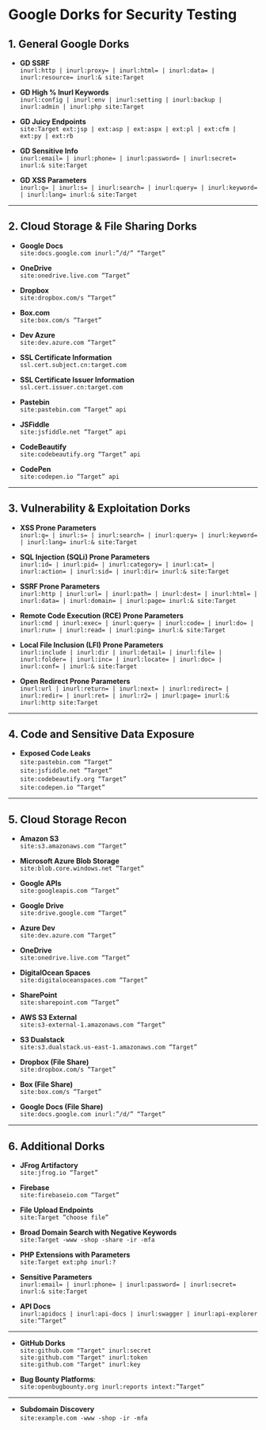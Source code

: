 # Google Dorks for Security Testing

## **1. General Google Dorks**

- **GD SSRF**  
  `inurl:http | inurl:proxy= | inurl:html= | inurl:data= | inurl:resource= inurl:& site:Target`

- **GD High % Inurl Keywords**  
  `inurl:config | inurl:env | inurl:setting | inurl:backup | inurl:admin | inurl:php site:Target`

- **GD Juicy Endpoints**  
  `site:Target ext:jsp | ext:asp | ext:aspx | ext:pl | ext:cfm | ext:py | ext:rb`

- **GD Sensitive Info**  
  `inurl:email= | inurl:phone= | inurl:password= | inurl:secret= inurl:& site:Target`

- **GD XSS Parameters**  
  `inurl:q= | inurl:s= | inurl:search= | inurl:query= | inurl:keyword= | inurl:lang= inurl:& site:Target`

---

## **2. Cloud Storage & File Sharing Dorks**

- **Google Docs**  
  `site:docs.google.com inurl:”/d/” “Target”`

- **OneDrive**  
  `site:onedrive.live.com “Target”`

- **Dropbox**  
  `site:dropbox.com/s “Target”`

- **Box.com**  
  `site:box.com/s “Target”`

- **Dev Azure**  
  `site:dev.azure.com “Target”`

- **SSL Certificate Information**  
  `ssl.cert.subject.cn:target.com`

- **SSL Certificate Issuer Information**  
  `ssl.cert.issuer.cn:target.com`

- **Pastebin**  
  `site:pastebin.com “Target” api`

- **JSFiddle**  
  `site:jsfiddle.net “Target” api`

- **CodeBeautify**  
  `site:codebeautify.org “Target” api`

- **CodePen**  
  `site:codepen.io “Target” api`

---

## **3. Vulnerability & Exploitation Dorks**

- **XSS Prone Parameters**  
  `inurl:q= | inurl:s= | inurl:search= | inurl:query= | inurl:keyword= | inurl:lang= inurl:& site:Target`

- **SQL Injection (SQLi) Prone Parameters**  
  `inurl:id= | inurl:pid= | inurl:category= | inurl:cat= | inurl:action= | inurl:sid= | inurl:dir= inurl:& site:Target`

- **SSRF Prone Parameters**  
  `inurl:http | inurl:url= | inurl:path= | inurl:dest= | inurl:html= | inurl:data= | inurl:domain= | inurl:page= inurl:& site:Target`

- **Remote Code Execution (RCE) Prone Parameters**  
  `inurl:cmd | inurl:exec= | inurl:query= | inurl:code= | inurl:do= | inurl:run= | inurl:read= | inurl:ping= inurl:& site:Target`

- **Local File Inclusion (LFI) Prone Parameters**  
  `inurl:include | inurl:dir | inurl:detail= | inurl:file= | inurl:folder= | inurl:inc= | inurl:locate= | inurl:doc= | inurl:conf= | inurl:& site:Target`

- **Open Redirect Prone Parameters**  
  `inurl:url | inurl:return= | inurl:next= | inurl:redirect= | inurl:redir= | inurl:ret= | inurl:r2= | inurl:page= inurl:& inurl:http site:Target`

---

## **4. Code and Sensitive Data Exposure**

- **Exposed Code Leaks**  
  `site:pastebin.com “Target”`  
  `site:jsfiddle.net “Target”`  
  `site:codebeautify.org “Target”`  
  `site:codepen.io “Target”`

---

## **5. Cloud Storage Recon**

- **Amazon S3**  
  `site:s3.amazonaws.com “Target”`

- **Microsoft Azure Blob Storage**  
  `site:blob.core.windows.net “Target”`

- **Google APIs**  
  `site:googleapis.com “Target”`

- **Google Drive**  
  `site:drive.google.com “Target”`

- **Azure Dev**  
  `site:dev.azure.com “Target”`

- **OneDrive**  
  `site:onedrive.live.com “Target”`

- **DigitalOcean Spaces**  
  `site:digitaloceanspaces.com “Target”`

- **SharePoint**  
  `site:sharepoint.com “Target”`

- **AWS S3 External**  
  `site:s3-external-1.amazonaws.com “Target”`

- **S3 Dualstack**  
  `site:s3.dualstack.us-east-1.amazonaws.com “Target”`

- **Dropbox (File Share)**  
  `site:dropbox.com/s “Target”`

- **Box (File Share)**  
  `site:box.com/s “Target”`

- **Google Docs (File Share)**  
  `site:docs.google.com inurl:”/d/” “Target”`

---

## **6. Additional Dorks**

- **JFrog Artifactory**  
  `site:jfrog.io “Target”`

- **Firebase**  
  `site:firebaseio.com “Target”`

- **File Upload Endpoints**  
  `site:Target ”choose file”`

- **Broad Domain Search with Negative Keywords**  
  `site:Target -www -shop -share -ir -mfa`

- **PHP Extensions with Parameters**  
  `site:Target ext:php inurl:?`

- **Sensitive Parameters**  
  `inurl:email= | inurl:phone= | inurl:password= | inurl:secret= inurl:& site:Target`

- **API Docs**  
  `inurl:apidocs | inurl:api-docs | inurl:swagger | inurl:api-explorer site:”Target”`

---

- **GitHub Dorks**  
  `site:github.com "Target" inurl:secret`  
  `site:github.com "Target" inurl:token`  
  `site:github.com "Target" inurl:key`

- **Bug Bounty Platforms**:  
  `site:openbugbounty.org inurl:reports intext:”Target”`
  
---

- **Subdomain Discovery**  
   `site:example.com -www -shop -ir -mfa`
